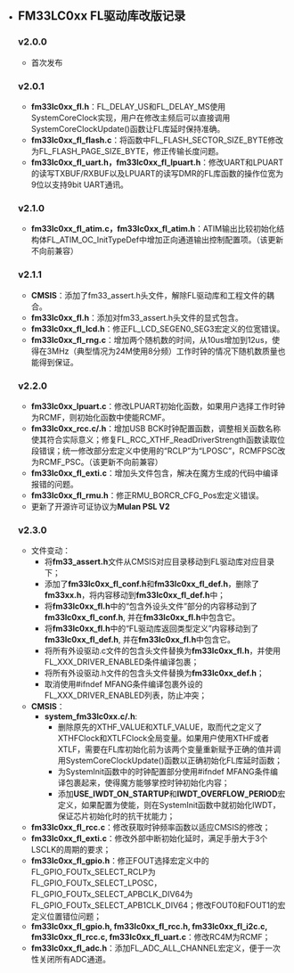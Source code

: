 - ## FM33LC0xx FL驱动库改版记录

  ### v2.0.0

  - 首次发布

  ### v2.0.1

  - **fm33lc0xx_fl.h**：FL_DELAY_US和FL_DELAY_MS使用SystemCoreClock实现，用户在修改主频后可以直接调用SystemCoreClockUpdate()函数让FL库延时保持准确。
  - **fm33lc0xx_fl_flash.c**：将函数中FL_FLASH_SECTOR_SIZE_BYTE修改为FL_FLASH_PAGE_SIZE_BYTE，修正传输长度问题。
  - **fm33lc0xx_fl_uart.h，fm33lc0xx_fl_lpuart.h**：修改UART和LPUART的读写TXBUF/RXBUF以及LPUART的读写DMR的FL库函数的操作位宽为9位以支持9bit UART通讯。

  ### v2.1.0

  - **fm33lc0xx_fl_atim.c，fm33lc0xx_fl_atim.h**：ATIM输出比较初始化结构体FL_ATIM_OC_InitTypeDef中增加正向通道输出控制配置项。（该更新不向前兼容）

  ### v2.1.1

  - **CMSIS**：添加了fm33_assert.h头文件，解除FL驱动库和工程文件的耦合。
  - **fm33lc0xx_fl.h**：添加对fm33_assert.h头文件的显式包含。
  - **fm33lc0xx_fl_lcd.h**：修正FL_LCD_SEGEN0_SEG3宏定义的位宽错误。
  - **fm33lc0xx_fl_rng.c**：增加两个随机数的时间，从10us增加到12us，使得在3MHz（典型情况为24M使用8分频）工作时钟的情况下随机数质量也能得到保证。

  ### v2.2.0

  - **fm33lc0xx_lpuart.c**：修改LPUART初始化函数，如果用户选择工作时钟为RCMF，则初始化函数中使能RCMF。
  - **fm33lc0xx_rcc.c/.h**：增加USB BCK时钟配置函数，调整相关函数名称使其符合实际意义；修复FL_RCC_XTHF_ReadDriverStrength函数读取位段错误；统一修改部分宏定义中使用的“RCLP”为“LPOSC”，RCMFPSC改为RCMF_PSC。（该更新不向前兼容）
  - **fm33lc0xx_fl_exti.c**：增加头文件包含，解决在魔方生成的代码中编译报错的问题。
  - **fm33lc0xx_fl_rmu.h**：修正RMU_BORCR_CFG_Pos宏定义错误。
  - 更新了开源许可证协议为**Mulan PSL V2**

  ### v2.3.0

  - 文件变动：
    - 将**fm33_assert.h**文件从CMSIS对应目录移动到FL驱动库对应目录下；
    - 添加了**fm33lc0xx_fl_conf.h**和**fm33lc0xx_fl_def.h**，删除了**fm33xx.h**，将内容移动到**fm33lc0xx_fl_def.h**中；
    - 将**fm33lc0xx_fl.h**中的“包含外设头文件”部分的内容移动到了**fm33lc0xx_fl_conf.h**, 并在**fm33lc0xx_fl.h**中包含它。
    - 将**fm33lc0xx_fl.h**中的“FL驱动库返回类型定义”内容移动到了**fm33lc0xx_fl_def.h**, 并在**fm33lc0xx_fl.h**中包含它。
    - 将所有外设驱动.c文件的包含头文件替换为**fm33lc0xx_fl.h**，并使用FL_XXX_DRIVER_ENABLED条件编译包裹；
    - 将所有外设驱动.h文件的包含头文件替换为**fm33lc0xx_def.h**；
    - 取消使用#ifndef MFANG条件编译包裹外设的FL_XXX_DRIVER_ENABLED列表，防止冲突；
  - **CMSIS**：
    - **system_fm33lc0xx.c/.h**: 
      - 删除原先的XTHF_VALUE和XTLF_VALUE，取而代之定义了XTHFClock和XTLFClock全局变量。如果用户使用XTHF或者XTLF，需要在FL库初始化前为该两个变量重新赋予正确的值并调用SystemCoreClockUpdate()函数以正确初始化FL库延时函数；
      - 为SystemInit函数中的时钟配置部分使用#ifndef MFANG条件编译包裹起来，使得魔方能够掌控时钟初始化内容；
      - 添加**USE_IWDT_ON_STARTUP**和**IWDT_OVERFLOW_PERIOD**宏定义，如果配置为使能，则在SystemInit函数中就初始化IWDT，保证芯片初始化时的抗干扰能力；
  - **fm33lc0xx_fl_rcc.c**：修改获取时钟频率函数以适应CMSIS的修改；
  - **fm33lc0xx_fl_exti.c**：修改外部中断初始化延时，满足手册大于3个LSCLK的周期的要求；
  - **fm33lc0xx_fl_gpio.h**：修正FOUT选择宏定义中的FL_GPIO_FOUTx_SELECT_RCLP为FL_GPIO_FOUTx_SELECT_LPOSC，FL_GPIO_FOUTx_SELECT_APBCLK_DIV64为FL_GPIO_FOUTx_SELECT_APB1CLK_DIV64；修改FOUT0和FOUT1的宏定义位置错位问题；
  - **fm33lc0xx_fl_gpio.h, fm33lc0xx_fl_rcc.h, fm33lc0xx_fl_i2c.c, fm33lc0xx_fl_rcc.c, fm33lc0xx_fl_uart.c**：修改RC4M为RCMF；
  - **fm33lc0xx_fl_adc.h**：添加FL_ADC_ALL_CHANNEL宏定义，便于一次性关闭所有ADC通道。

